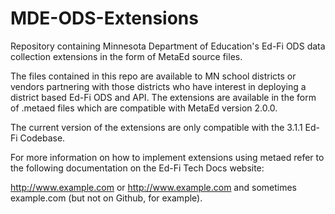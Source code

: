 # MDE-ODS-Extensions
Repository containing Minnesota Department of Education's Ed-Fi ODS data collection extensions in the form of MetaEd source files.

The files contained in this repo are available to MN school districts or vendors partnering with those districts who have interest in deploying a district based Ed-Fi ODS and API.  The extensions are available in the form of .metaed files which are compatible with MetaEd version 2.0.0.

The current version of the extensions are only compatible with the 3.1.1 Ed-Fi Codebase.

For more information on how to implement extensions using metaed refer to the following documentation on the Ed-Fi Tech Docs website:

http://www.example.com or <http://www.example.com> and sometimes 
example.com (but not on Github, for example).
